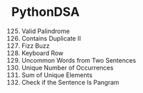 # PythonDSA
125. Valid Palindrome
219. Contains Duplicate II
412. Fizz Buzz
500. Keyboard Row
884. Uncommon Words from Two Sentences
1207. Unique Number of Occurrences
1748. Sum of Unique Elements
1832. Check if the Sentence Is Pangram
